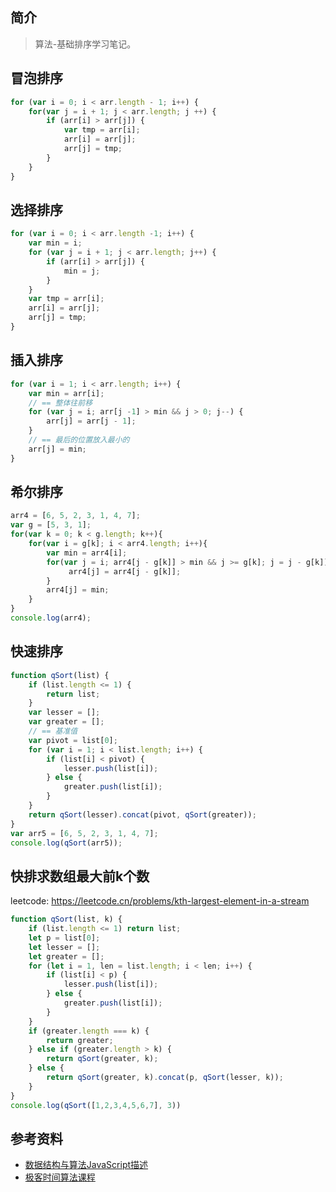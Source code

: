 ## 简介

> 算法-基础排序学习笔记。

## 冒泡排序

```js
for (var i = 0; i < arr.length - 1; i++) {
    for(var j = i + 1; j < arr.length; j ++) {
        if (arr[i] > arr[j]) {
            var tmp = arr[i];
            arr[i] = arr[j];
            arr[j] = tmp;
        }
    }
}
```

## 选择排序

```js
for (var i = 0; i < arr.length -1; i++) {
    var min = i;
    for (var j = i + 1; j < arr.length; j++) {
        if (arr[i] > arr[j]) {
            min = j;  
        }
    }
    var tmp = arr[i];
    arr[i] = arr[j];
    arr[j] = tmp;
}
```

## 插入排序

```js
for (var i = 1; i < arr.length; i++) {
    var min = arr[i];
    // == 整体往前移
    for (var j = i; arr[j -1] > min && j > 0; j--) {
        arr[j] = arr[j - 1];
    }
    // == 最后的位置放入最小的
    arr[j] = min;
}
```

## 希尔排序

```js
arr4 = [6, 5, 2, 3, 1, 4, 7];
var g = [5, 3, 1];
for(var k = 0; k < g.length; k++){
    for(var i = g[k]; i < arr4.length; i++){
        var min = arr4[i];    
        for(var j = i; arr4[j - g[k]] > min && j >= g[k]; j = j - g[k]){
             arr4[j] = arr4[j - g[k]];
        }
        arr4[j] = min;
    }
}
console.log(arr4);
```

## 快速排序

```js
function qSort(list) {
    if (list.length <= 1) {
        return list;
    }
    var lesser = [];
    var greater = [];
    // == 基准值
    var pivot = list[0];
    for (var i = 1; i < list.length; i++) {
        if (list[i] < pivot) {
            lesser.push(list[i]);
        } else {
            greater.push(list[i]);
        }
    }
    return qSort(lesser).concat(pivot, qSort(greater));
}
var arr5 = [6, 5, 2, 3, 1, 4, 7];
console.log(qSort(arr5));
```

## 快排求数组最大前k个数

leetcode: https://leetcode.cn/problems/kth-largest-element-in-a-stream

```js
function qSort(list, k) {
    if (list.length <= 1) return list;
    let p = list[0];
    let lesser = [];
    let greater = [];
    for (let i = 1, len = list.length; i < len; i++) {
        if (list[i] < p) {
            lesser.push(list[i]);
        } else {
            greater.push(list[i]);
        }
    }
    if (greater.length === k) {
        return greater;
    } else if (greater.length > k) {
        return qSort(greater, k);
    } else {
        return qSort(greater, k).concat(p, qSort(lesser, k));
    }
}
console.log(qSort([1,2,3,4,5,6,7], 3))
```

## 参考资料

- [数据结构与算法JavaScript描述](https://book.douban.com/subject/25945449/)
- [极客时间算法课程](https://time.geekbang.org/course/intro/100019701)
